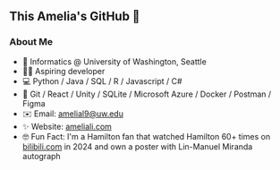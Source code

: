 ## This Amelia's GitHub 👋

### About Me
- 🏫 Informatics @ University of Washington, Seattle
- 👩‍💻 Aspiring developer
- 💻 Python / Java / SQL / R / Javascript / C#
- 🔧 Git / React / Unity / SQLite / Microsoft Azure / Docker / Postman / Figma
- ✉️ Email: [amelial9@uw.edu](mailto:amelial9@uw.edu)
- ✨ Website: [ameliali.com](https://www.ameliali.com/)
- 🤓 Fun Fact: I'm a Hamilton fan that watched Hamilton 60+ times on [bilibili.com](https://www.bilibili.com/video/BV1RS4y1A7nV/?spm_id_from=333.1387.favlist.content.click) in 2024 and own a poster with Lin-Manuel Miranda autograph

<!-- 
<p>
  </br>
  <a href="https://github.com/amelial9">
    <img height="200" align="center" src="https://github-readme-stats.vercel.app/api?username=amelial9&hide_rank=true&theme=gruvbox_light&show_icons=true"> 
  </a>
  <a href="https://github.com/amelial9">
  <img height="200" align="center" src="https://github-readme-stats.vercel.app/api/top-langs/?username=amelial9&hide=HTML,CSS&hide_progress=true&theme=gruvbox_light&show_icons=true">
  </a>
</p>
-->
